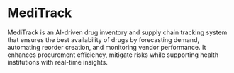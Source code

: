 # MediTrack
MediTrack is an AI-driven drug inventory and supply chain tracking system that ensures the best availability of drugs by forecasting demand, automating reorder creation, and monitoring vendor performance. It enhances procurement efficiency, mitigate risks while supporting health institutions with real-time insights.
